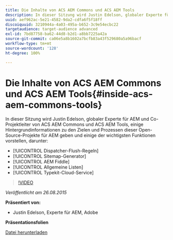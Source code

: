 ```yaml
---
title: Die Inhalte von ACS AEM Commons und ACS AEM Tools
description: In dieser Sitzung wird Justin Edelson, globaler Experte für AEM und Co-Projektleiter von ACS AEM Commons und ACS AEM Tools, einige Hintergrundinformationen zu den Zielen und Prozessen dieser Open-Source-Projekte für AEM geben und einige der wichtigsten Funktionen vorstellen.
uuid: aef962ac-5e21-4582-9da2-cdfa6f5f18ff
discoiquuid: 3210944a-4a03-495a-b652-3c9e54ecbc22
targetaudience: target-audience advanced
exl-id: 7bd87758-ba62-44d8-b2d1-a8bb7225a42a
source-git-commit: ca06e5a8b1602a7bcfb83a43f529680a5a96bacf
workflow-type: tm+mt
source-wordcount: '128'
ht-degree: 100%

---
```


# Die Inhalte von ACS AEM Commons und ACS AEM Tools{#inside-acs-aem-commons-tools}

In dieser Sitzung wird Justin Edelson, globaler Experte für AEM und Co-Projektleiter von ACS AEM Commons und ACS AEM Tools, einige Hintergrundinformationen zu den Zielen und Prozessen dieser Open-Source-Projekte für AEM geben und einige der wichtigsten Funktionen vorstellen, darunter:

* [!UICONTROL Dispatcher-Flush-Regeln]
* [!UICONTROL Sitemap-Generator]
* [!UICONTROL AEM Fiddle]
* [!UICONTROL Allgemeine Listen]
* [!UICONTROL Typekit-Cloud-Service]

>[!VIDEO](https://video.tv.adobe.com/v/19374/?quality=9)

*Veröffentlicht am 26.08.2015*

**Präsentiert von:**

* Justin Edelson, Experte für AEM, Adobe

**Präsentationsfolien**

[Datei herunterladen](assets/08262015-commons-and-tools.pptx)
<!--
[Get back to the Overview](https://helpx.adobe.com/experience-manager/kt/eseminars/gems/aem-index.html)
-->
